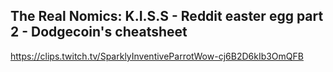 ## The Real Nomics: K.I.S.S - Reddit easter egg part 2 - Dodgecoin's cheatsheet

<https://clips.twitch.tv/SparklyInventiveParrotWow-cj6B2D6kIb3OmQFB>
